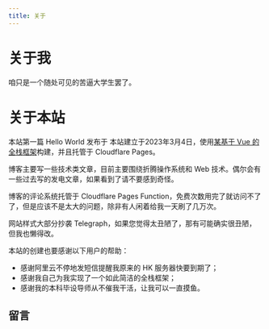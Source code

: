 ```yaml
---
title: 关于
---
```


# 关于我

咱只是一个随处可见的苦逼大学生罢了。

# 关于本站

<vue-metadata author="swwind" time="2023-3-4" :outdate="false"></vue-metadata>

本站第一篇 Hello World 发布于
本站建立于2023年3月4日，使用[某基于 Vue 的全栈框架][blitz]构建，并且托管于 Cloudflare Pages。

博客主要写一些技术类文章，目前主要围绕折腾操作系统和 Web 技术。偶尔会有一些过去写的发电文章，如果看到了请不要感到奇怪。

博客的评论系统托管于 Cloudflare Pages Function，免费次数用完了就访问不了了，但是应该不是太大的问题，除非有人闲着给我一天刷了几万次。

网站样式大部分抄袭 Telegraph，如果您觉得太丑陋了，那有可能确实很丑陋，但我也懒得改。

本站的创建也要感谢以下用户的帮助：

- 感谢阿里云不停地发短信提醒我原来的 HK 服务器快要到期了；
- 感谢我自己为我实现了一个如此简洁的全栈框架；
- 感谢我的本科毕设导师从不催我干活，让我可以一直摸鱼。

[blitz]: https://github.com/biliblitz/blitz

## 留言

<vue-reactions path="about"></vue-reactions>

